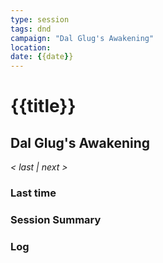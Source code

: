 ```yaml
---
type: session
tags: dnd
campaign: "Dal Glug's Awakening"
location: 
date: {{date}}
---
```

# {{title}}
## **Dal Glug's Awakening**
*< last | next >*

### Last time


### Session Summary


### Log
